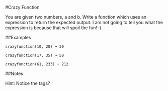 #Crazy Function

You are given two numbers, a and b. Write a function which uses an expression to return the expected output. I am not going to tell you what the expression is because that will spoil the fun! :)

##Examples

    crazyfunction(10, 20) ➞ 30

    crazyfunction(17, 35) ➞ 50

    crazyfunction(61, 233) ➞ 212

##Notes

Hint: Notice the tags?

